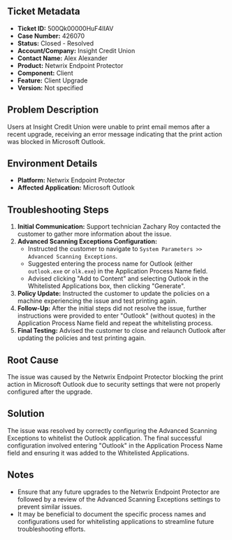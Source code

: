 ## Ticket Metadata
- **Ticket ID:** 500Qk00000HuF4IIAV
- **Case Number:** 426070
- **Status:** Closed - Resolved
- **Account/Company:** Insight Credit Union
- **Contact Name:** Alex Alexander
- **Product:** Netwrix Endpoint Protector
- **Component:** Client
- **Feature:** Client Upgrade
- **Version:** Not specified

## Problem Description
Users at Insight Credit Union were unable to print email memos after a recent upgrade, receiving an error message indicating that the print action was blocked in Microsoft Outlook.

## Environment Details
- **Platform:** Netwrix Endpoint Protector
- **Affected Application:** Microsoft Outlook

## Troubleshooting Steps
1. **Initial Communication:** Support technician Zachary Roy contacted the customer to gather more information about the issue.
2. **Advanced Scanning Exceptions Configuration:**
   - Instructed the customer to navigate to `System Parameters >> Advanced Scanning Exceptions`.
   - Suggested entering the process name for Outlook (either `outlook.exe` or `olk.exe`) in the Application Process Name field.
   - Advised clicking "Add to Content" and selecting Outlook in the Whitelisted Applications box, then clicking "Generate".
3. **Policy Update:** Instructed the customer to update the policies on a machine experiencing the issue and test printing again.
4. **Follow-Up:** After the initial steps did not resolve the issue, further instructions were provided to enter "Outlook" (without quotes) in the Application Process Name field and repeat the whitelisting process.
5. **Final Testing:** Advised the customer to close and relaunch Outlook after updating the policies and test printing again.

## Root Cause
The issue was caused by the Netwrix Endpoint Protector blocking the print action in Microsoft Outlook due to security settings that were not properly configured after the upgrade.

## Solution
The issue was resolved by correctly configuring the Advanced Scanning Exceptions to whitelist the Outlook application. The final successful configuration involved entering "Outlook" in the Application Process Name field and ensuring it was added to the Whitelisted Applications.

## Notes
- Ensure that any future upgrades to the Netwrix Endpoint Protector are followed by a review of the Advanced Scanning Exceptions settings to prevent similar issues.
- It may be beneficial to document the specific process names and configurations used for whitelisting applications to streamline future troubleshooting efforts.